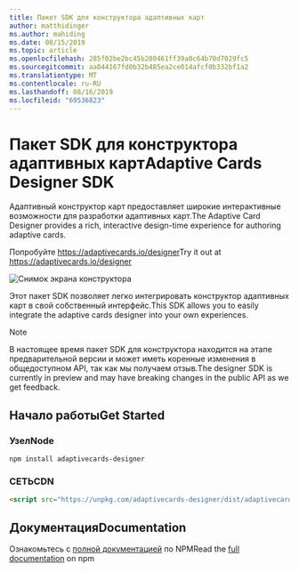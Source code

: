 ```yaml
---
title: Пакет SDK для конструктора адаптивных карт
author: matthidinger
ms.author: mahiding
ms.date: 08/15/2019
ms.topic: article
ms.openlocfilehash: 285f02be2bc45b280461ff39a0c64b70d7029fc5
ms.sourcegitcommit: aa044167fd0b32b485ea2ce014afcf0b332bf1a2
ms.translationtype: MT
ms.contentlocale: ru-RU
ms.lasthandoff: 08/16/2019
ms.locfileid: "69536823"
---
```

# <a name="adaptive-cards-designer-sdk"></a><span data-ttu-id="ca141-102">Пакет SDK для конструктора адаптивных карт</span><span class="sxs-lookup"><span data-stu-id="ca141-102">Adaptive Cards Designer SDK</span></span>

<span data-ttu-id="ca141-103">Адаптивный конструктор карт предоставляет широкие интерактивные возможности для разработки адаптивных карт.</span><span class="sxs-lookup"><span data-stu-id="ca141-103">The Adaptive Card Designer provides a rich, interactive design-time experience for authoring adaptive cards.</span></span>

<span data-ttu-id="ca141-104">Попробуйте https://adaptivecards.io/designer</span><span class="sxs-lookup"><span data-stu-id="ca141-104">Try it out at https://adaptivecards.io/designer</span></span>

![Снимок экрана конструктора](../content/designer.png)

<span data-ttu-id="ca141-106">Этот пакет SDK позволяет легко интегрировать конструктор адаптивных карт в свой собственный интерфейс.</span><span class="sxs-lookup"><span data-stu-id="ca141-106">This SDK allows you to easily integrate the adaptive cards designer into your own experiences.</span></span>

> [!NOTE]
> 
> <span data-ttu-id="ca141-107">В настоящее время пакет SDK для конструктора находится на этапе предварительной версии и может иметь коренные изменения в общедоступном API, так как мы получаем отзыв.</span><span class="sxs-lookup"><span data-stu-id="ca141-107">The designer SDK is currently in preview and may have breaking changes in the public API as we get feedback.</span></span>

## <a name="get-started"></a><span data-ttu-id="ca141-108">Начало работы</span><span class="sxs-lookup"><span data-stu-id="ca141-108">Get Started</span></span>

### <a name="node"></a><span data-ttu-id="ca141-109">Узел</span><span class="sxs-lookup"><span data-stu-id="ca141-109">Node</span></span>

```console
npm install adaptivecards-designer
```

### <a name="cdn"></a><span data-ttu-id="ca141-110">СЕТЬ</span><span class="sxs-lookup"><span data-stu-id="ca141-110">CDN</span></span>

```html
<script src="https://unpkg.com/adaptivecards-designer/dist/adaptivecards-designer.js"></script>
```

## <a name="documentation"></a><span data-ttu-id="ca141-111">Документация</span><span class="sxs-lookup"><span data-stu-id="ca141-111">Documentation</span></span> 

<span data-ttu-id="ca141-112">Ознакомьтесь с [полной документацией](https://www.npmjs.com/package/adaptivecards-designer) по NPM</span><span class="sxs-lookup"><span data-stu-id="ca141-112">Read the [full documentation](https://www.npmjs.com/package/adaptivecards-designer) on npm</span></span>
